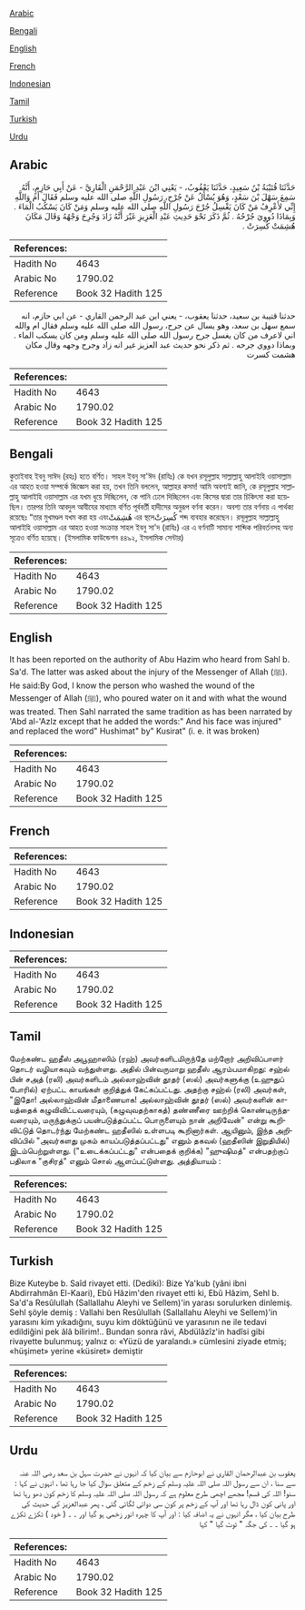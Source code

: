 [Arabic](#arabic)

[Bengali](#bengali)

[English](#english)

[French](#french)

[Indonesian](#indonesian)

[Tamil](#tamil)

[Turkish](#turkish)

[Urdu](#urdu)

## Arabic


<div dir="rtl" lang="ar" style={{fontSize:'larger',backgroundColor:'#f8f9fa',padding:20}}>
حَدَّثَنَا قُتَيْبَةُ بْنُ سَعِيدٍ، حَدَّثَنَا يَعْقُوبُ، - يَعْنِي ابْنَ عَبْدِ الرَّحْمَنِ الْقَارِيَّ - عَنْ أَبِي حَازِمٍ، أَنَّهُ سَمِعَ سَهْلَ بْنَ سَعْدٍ، وَهُوَ يُسْأَلُ عَنْ جُرْحِ، رَسُولِ اللَّهِ صلى الله عليه وسلم فَقَالَ أَمَ وَاللَّهِ إِنِّي لأَعْرِفُ مَنْ كَانَ يَغْسِلُ جُرْحَ رَسُولِ اللَّهِ صلى الله عليه وسلم وَمَنْ كَانَ يَسْكُبُ الْمَاءَ ‏.‏ وَبِمَاذَا دُووِيَ جُرْحُهُ ‏.‏ ثُمَّ ذَكَرَ نَحْوَ حَدِيثِ عَبْدِ الْعَزِيزِ غَيْرَ أَنَّهُ زَادَ وَجُرِحَ وَجْهُهُ وَقَالَ مَكَانَ هُشِمَتْ كُسِرَتْ ‏.‏
</div>
<div style={{backgroundColor:'#f8f9fa',padding:20, marginBottom: 10}}><table> <thead> <tr> <th>References:</th> <th></th> </tr> </thead> <tbody><tr><td>Hadith No</td><td>4643</td></tr><tr><td>Arabic No</td><td>1790.02</td></tr><tr><td>Reference</td><td>Book 32 Hadith 125</td></tr></tbody></table></div>


<div dir="rtl" lang="ar" style={{fontSize:'larger',backgroundColor:'#f8f9fa',padding:20}}>
حدثنا قتيبة بن سعيد، حدثنا يعقوب، - يعني ابن عبد الرحمن القاري - عن ابي حازم، انه سمع سهل بن سعد، وهو يسال عن جرح، رسول الله صلى الله عليه وسلم فقال ام والله اني لاعرف من كان يغسل جرح رسول الله صلى الله عليه وسلم ومن كان يسكب الماء . وبماذا دووي جرحه . ثم ذكر نحو حديث عبد العزيز غير انه زاد وجرح وجهه وقال مكان هشمت كسرت
</div>
<div style={{backgroundColor:'#f8f9fa',padding:20, marginBottom: 10}}><table> <thead> <tr> <th>References:</th> <th></th> </tr> </thead> <tbody><tr><td>Hadith No</td><td>4643</td></tr><tr><td>Arabic No</td><td>1790.02</td></tr><tr><td>Reference</td><td>Book 32 Hadith 125</td></tr></tbody></table></div>

## Bengali


<div dir="ltr" lang="bn" style={{fontSize:'larger',backgroundColor:'#f8f9fa',padding:20}}>
কুতাইবাহ ইবনু সাঈদ (রহঃ) হতে বর্ণিত। সাহল ইবনু সা'ঈদ (রাযিঃ) কে যখন রসূলুল্লাহ সাল্লাল্লাহু আলাইহি ওয়াসাল্লাম এর আহত হওয়া সম্পর্কে জিজ্ঞেস করা হয়, তখন তিনি বললেন, আল্লাহর কসম! আমি অবশ্যই জানি, কে রসূলুল্লাহ সাল্লাল্লাহু আলাইহি ওয়াসাল্লাম এর যখম ধুয়ে দিচ্ছিলেন, কে পানি ঢেলে দিচ্ছিলেন এবং কিসের দ্বারা তার চিকিৎসা করা হয়েছিল। তারপর তিনি আবদুল আযীযের মাধ্যমে বর্ণিত পূর্ববর্তী হাদীসের অনুরূপ বর্ণনা করেন। অবশ্য তার বর্ণনায় এ পার্থক্য রয়েছেঃ “তার মুখমণ্ডল যখম করা হয় এবংهُشِمَتْ এর স্থলেكُسِرَتْ শব্দ ব্যবহার করেছেন। রসূলুল্লাহ সাল্লাল্লাহু আলাইহি ওয়াসাল্লাম এর আহত হওয়া সংক্রান্ত সাহল ইবনু সা'দ (রাযিঃ) এর এ বর্ণনাটি সামান্য শাব্দিক পরিবর্তনসহ অন্য সূত্রেও বর্ণিত হয়েছে। (ইসলামিক ফাউন্ডেশন ৪৪৯২, ইসলামিক সেন্টার)
</div>
<div style={{backgroundColor:'#f8f9fa',padding:20, marginBottom: 10}}><table> <thead> <tr> <th>References:</th> <th></th> </tr> </thead> <tbody><tr><td>Hadith No</td><td>4643</td></tr><tr><td>Arabic No</td><td>1790.02</td></tr><tr><td>Reference</td><td>Book 32 Hadith 125</td></tr></tbody></table></div>

## English


<div dir="ltr" lang="en" style={{fontSize:'larger',backgroundColor:'#f8f9fa',padding:20}}>
It has been reported on the authority of Abu Hazim who heard from Sahl b. Sa'd. The latter was asked about the injury of the Messenger of Allah (ﷺ). He said:By God, I know the person who washed the wound of the Messenger of Allah (ﷺ), who poured water on it and with what the wound was treated. Then Sahl narrated the same tradition as has been narrated by 'Abd al-'Azlz except that he added the words:" And his face was injured" and replaced the word" Hushimat" by" Kusirat" (i. e. it was broken)
</div>
<div style={{backgroundColor:'#f8f9fa',padding:20, marginBottom: 10}}><table> <thead> <tr> <th>References:</th> <th></th> </tr> </thead> <tbody><tr><td>Hadith No</td><td>4643</td></tr><tr><td>Arabic No</td><td>1790.02</td></tr><tr><td>Reference</td><td>Book 32 Hadith 125</td></tr></tbody></table></div>

## French


<div dir="ltr" lang="fr" style={{fontSize:'larger',backgroundColor:'#f8f9fa',padding:20}}>

</div>
<div style={{backgroundColor:'#f8f9fa',padding:20, marginBottom: 10}}><table> <thead> <tr> <th>References:</th> <th></th> </tr> </thead> <tbody><tr><td>Hadith No</td><td>4643</td></tr><tr><td>Arabic No</td><td>1790.02</td></tr><tr><td>Reference</td><td>Book 32 Hadith 125</td></tr></tbody></table></div>

## Indonesian


<div dir="ltr" lang="id" style={{fontSize:'larger',backgroundColor:'#f8f9fa',padding:20}}>

</div>
<div style={{backgroundColor:'#f8f9fa',padding:20, marginBottom: 10}}><table> <thead> <tr> <th>References:</th> <th></th> </tr> </thead> <tbody><tr><td>Hadith No</td><td>4643</td></tr><tr><td>Arabic No</td><td>1790.02</td></tr><tr><td>Reference</td><td>Book 32 Hadith 125</td></tr></tbody></table></div>

## Tamil


<div dir="ltr" lang="ta" style={{fontSize:'larger',backgroundColor:'#f8f9fa',padding:20}}>
மேற்கண்ட ஹதீஸ் அபூஹாஸிம் (ரஹ்) அவர்களிடமிருந்தே மற்றோர் அறிவிப்பாளர் தொடர் வழியாகவும் வந்துள்ளது. அதில் பின்வருமாறு ஹதீஸ் ஆரம்பமாகிறது: சஹ்ல் பின் சஅத் (ரலி) அவர்களிடம் அல்லாஹ்வின் தூதர் (ஸல்) அவர்களுக்கு (உஹுதுப் போரில்) ஏற்பட்ட காயங்கள் குறித்துக் கேட்கப்பட்டது. அதற்கு சஹ்ல் (ரலி) அவர்கள், "இதோ! அல்லாஹ்வின் மீதாணையாக! அல்லாஹ்வின் தூதர் (ஸல்) அவர்களின் காயத்தைக் கழுவிவிட்டவரையும், (கழுவுவதற்காகத்) தண்ணீரை ஊற்றிக் கொண்டிருந்தவரையும், மருந்துக்குப் பயன்படுத்தப்பட்ட பொருளையும் நான் அறிவேன்" என்று கூறிவிட்டுத் தொடர்ந்து மேற்கண்ட ஹதீஸில் உள்ளபடி கூறினார்கள். ஆயினும், இந்த அறிவிப்பில் "அவர்களது முகம் காயப்படுத்தப்பட்டது" எனும் தகவல் (ஹதீஸின் இறுதியில்) இடம்பெற்றுள்ளது. ("உடைக்கப்பட்டது" என்பதைக் குறிக்க) "ஹுஷிமத்" என்பதற்குப் பதிலாக "குசிரத்" எனும் சொல் ஆளப்பட்டுள்ளது. அத்தியாயம் :
</div>
<div style={{backgroundColor:'#f8f9fa',padding:20, marginBottom: 10}}><table> <thead> <tr> <th>References:</th> <th></th> </tr> </thead> <tbody><tr><td>Hadith No</td><td>4643</td></tr><tr><td>Arabic No</td><td>1790.02</td></tr><tr><td>Reference</td><td>Book 32 Hadith 125</td></tr></tbody></table></div>

## Turkish


<div dir="ltr" lang="tr" style={{fontSize:'larger',backgroundColor:'#f8f9fa',padding:20}}>
Bize Kuteybe b. Saîd rivayet etti. (Dediki): Bize Ya'kub (yâni ibni Abdirrahmân El-Kaari), Ebû Hâzim'den rivayet etti ki, Ebû Hâzim, Sehl b. Sa'd'a Resûlullah (Sallallahu Aleyhi ve Sellem)'in yarası sorulurken dinlemiş. Sehl şöyle demiş : Vallahi ben Resûlullah (Sallallahu Aleyhi ve Sellem)'in yarasını kim yıkadığını, suyu kim döktüğünü ve yarasının ne ile tedavi edildiğini pek âlâ bilirim!.. Bundan sonra râvi, Abdülâzîz'in hadîsi gibi rivayette bulunmuş; yalnız o: «Yüzü de yaralandı.» cümlesini ziyade etmiş; «hüşimet» yerine «küsiret» demiştir
</div>
<div style={{backgroundColor:'#f8f9fa',padding:20, marginBottom: 10}}><table> <thead> <tr> <th>References:</th> <th></th> </tr> </thead> <tbody><tr><td>Hadith No</td><td>4643</td></tr><tr><td>Arabic No</td><td>1790.02</td></tr><tr><td>Reference</td><td>Book 32 Hadith 125</td></tr></tbody></table></div>

## Urdu


<div dir="rtl" lang="ur" style={{fontSize:'larger',backgroundColor:'#f8f9fa',padding:20}}>
یعقوب بن عبدالرحمان القاری نے ابوحازم سے بیان کیا کہ انہوں نے حضرت سہل بن سعد رضی اللہ عنہ سے سنا ، ان سے رسول اللہ صلی اللہ علیہ وسلم کے زخم کے متعلق سوال کیا جا رہا تھا ، انہوں نے کہا : سنو! اللہ کی قسم! مجھے اچھی طرح معلوم ہے کہ رسول اللہ صلی اللہ علیہ وسلم کا زخم کون دھو رہا تھا اور پانی کون ڈال رہا تھا اور آپ کے زخم پر کون سی دوائی لگائی گئی ، پھر عبدالعزیز کی حدیث کی طرح بیان کیا ، مگر انہوں نے یہ اضافہ کیا : اور آپ کا چہرہ انور زخمی ہو گیا اور ۔ ۔ ( خود ) ٹکڑے ٹکڑے ہو گیا ۔ ۔ کی جگہ " ٹوٹ گیا " کہا
</div>
<div style={{backgroundColor:'#f8f9fa',padding:20, marginBottom: 10}}><table> <thead> <tr> <th>References:</th> <th></th> </tr> </thead> <tbody><tr><td>Hadith No</td><td>4643</td></tr><tr><td>Arabic No</td><td>1790.02</td></tr><tr><td>Reference</td><td>Book 32 Hadith 125</td></tr></tbody></table></div>